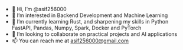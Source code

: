 - 👋 Hi, I’m @asif256000
- 👀 I’m interested in Backend Development and Machine Learning
- 🌱 I’m currently learning Rust, and sharpening my skills in Python FastAPI, Pandas, Numpy, Spark, Docker and PyTorch
- 💞️ I’m looking to collaborate on practical projects and AI applications
- 📫 You can reach me at asif256000@gmail.com

<!---
asif256000/asif256000 is a ✨ special ✨ repository because its `README.md` (this file) appears on your GitHub profile.
You can click the Preview link to take a look at your changes.
--->
